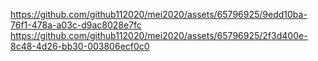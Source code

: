 https://github.com/github112020/mei2020/assets/65796925/9edd10ba-76f1-478a-a03c-d9ac8028e7fc
https://github.com/github112020/mei2020/assets/65796925/2f3d400e-8c48-4d26-bb30-003806ecf0c0